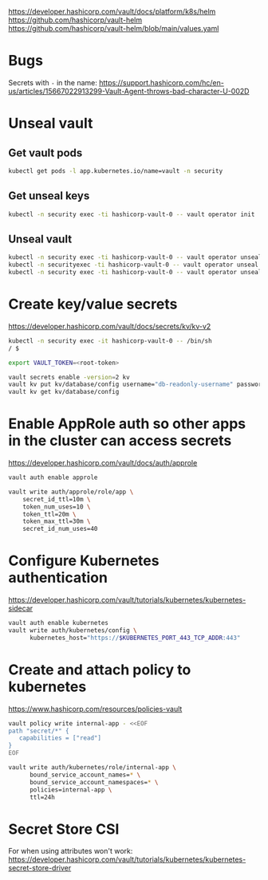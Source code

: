 https://developer.hashicorp.com/vault/docs/platform/k8s/helm
https://github.com/hashicorp/vault-helm
https://github.com/hashicorp/vault-helm/blob/main/values.yaml


# Bugs
Secrets with `-` in the name:
https://support.hashicorp.com/hc/en-us/articles/15667022913299-Vault-Agent-throws-bad-character-U-002D


# Unseal vault

## Get vault pods
```bash
kubectl get pods -l app.kubernetes.io/name=vault -n security
```

## Get unseal keys
```bash
kubectl -n security exec -ti hashicorp-vault-0 -- vault operator init
```

## Unseal vault
```bash
kubectl -n security exec -ti hashicorp-vault-0 -- vault operator unseal <unseal-key>
kubectl -n securityexec -ti hashicorp-vault-0 -- vault operator unseal <unseal-key>
kubectl -n security exec -ti hashicorp-vault-0 -- vault operator unseal <unseal-key>
```

# Create key/value secrets
https://developer.hashicorp.com/vault/docs/secrets/kv/kv-v2

```bash
kubectl -n security exec -it hashicorp-vault-0 -- /bin/sh
/ $

export VAULT_TOKEN=<root-token>

vault secrets enable -version=2 kv
vault kv put kv/database/config username="db-readonly-username" password="db-secret-password"
vault kv get kv/database/config
```

# Enable AppRole auth so other apps in the cluster can access secrets
https://developer.hashicorp.com/vault/docs/auth/approle

```bash
vault auth enable approle

vault write auth/approle/role/app \
    secret_id_ttl=10m \
    token_num_uses=10 \
    token_ttl=20m \
    token_max_ttl=30m \
    secret_id_num_uses=40

```

# Configure Kubernetes authentication
https://developer.hashicorp.com/vault/tutorials/kubernetes/kubernetes-sidecar
```bash
vault auth enable kubernetes
vault write auth/kubernetes/config \
      kubernetes_host="https://$KUBERNETES_PORT_443_TCP_ADDR:443"
```

# Create and attach policy to kubernetes
https://www.hashicorp.com/resources/policies-vault

```bash
vault policy write internal-app - <<EOF
path "secret/*" {
   capabilities = ["read"]
}
EOF

vault write auth/kubernetes/role/internal-app \
      bound_service_account_names=* \
      bound_service_account_namespaces=* \
      policies=internal-app \
      ttl=24h
```

# Secret Store CSI
For when using attributes won't work:
https://developer.hashicorp.com/vault/tutorials/kubernetes/kubernetes-secret-store-driver